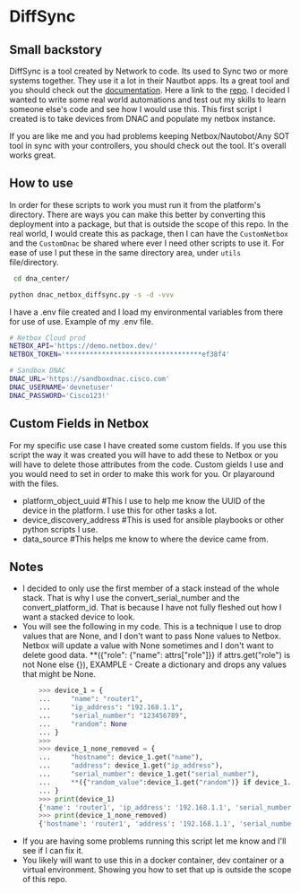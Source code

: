 # DiffSync

## Small backstory
DiffSync is a tool created by Network to code. Its used to Sync two or more systems together. They use it a lot in their Nautbot apps. Its a great tool and you should check out the [documentation](https://diffsync.readthedocs.io/en/latest/). Here a link to the [repo](https://github.com/networktocode/diffsync). I decided I wanted to write some real world automations and test out my skills to learn someone else's code and see how I would use this. This first script I created is to take devices from DNAC and populate my netbox instance. 

If you are like me and you had problems keeping Netbox/Nautobot/Any SOT tool in sync with your controllers, you should check out the tool. It's overall works great.

## How to use
In order for these scripts to work you must run it from the platform's directory. There are ways you can make this better by converting this deployment into a package, but that is outside the scope of this repo.
In the real world, I would create this as package, then I can have the ```CustomNetbox``` and the ```CustomDnac``` be shared where ever I need other scripts to use it. For ease of use I put these in the same directory area, under ```utils``` file/directory.

```bash
 cd dna_center/
```

```bash
python dnac_netbox_diffsync.py -s -d -vvv
```

I have a .env file created and I load my environmental variables from there for use of use. Example of my .env file.
```bash
# Netbox Cloud prod
NETBOX_API='https://demo.netbox.dev/'
NETBOX_TOKEN='**********************************ef38f4'

# Sandbox DNAC
DNAC_URL='https://sandboxdnac.cisco.com'
DNAC_USERNAME='devnetuser'
DNAC_PASSWORD='Cisco123!'
```
## Custom Fields in Netbox
For my specific use case I have created some custom fields. If you use this script the way it was created you will have to add these to Netbox or you will have to delete those attributes from the code.
Custom gields I use and you would need to set in order to make this work for you. Or playaround with the files.
- platform_object_uuid #This I use to help me know the UUID of the device in the platform. I use this for other tasks a lot.
- device_discovery_address #This is used for ansible playbooks or other python scripts I use.
- data_source #This helps me know to where the device came from.

## Notes
- I decided to only use the first member of a stack instead of the whole stack. That is why I use the convert_serial_number and the convert_platform_id. That is because I have not fully fleshed out how I want a stacked device to look.
- You will see the following in my code. This is a technique I use to drop values that are None, and I don't want to pass None values to Netbox. Netbox will update a value with None sometimes and I don't want to delete good data.
    **({"role": {"name": attrs["role"]}} if attrs.get("role") is not None else {}),
    EXAMPLE - Create a dictionary and drops any values that might be None.
    ```python
        >>> device_1 = {
        ...     "name": "router1",
        ...     "ip_address": "192.168.1.1",
        ...     "serial_number": "123456789",
        ...     "random": None
        ... }
        >>> 
        >>> device_1_none_removed = {
        ...     "hostname": device_1.get("name"),
        ...     "address": device_1.get("ip_address"),
        ...     "serial_number": device_1.get("serial_number"),
        ...     **({"random_value":device_1.get("random")} if device_1.get("random") else {})
        ... }
        >>> print(device_1)
        {'name': 'router1', 'ip_address': '192.168.1.1', 'serial_number': '123456789', 'random': None}
        >>> print(device_1_none_removed)
        {'hostname': 'router1', 'address': '192.168.1.1', 'serial_number': '123456789'}
    ```
- If you are having some problems running this script let me know and I'll see if I can fix it.
- You likely will want to use this in a docker container, dev container or a virtual environment. Showing you how to set that up is outside the scope of this repo.
